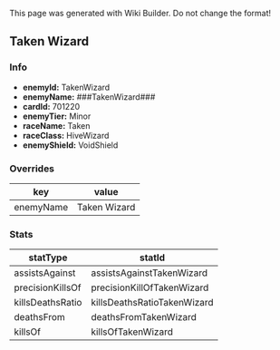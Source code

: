 <span class="wiki-builder">This page was generated with Wiki Builder. Do not change the format!</span>

## Taken Wizard
### Info
* **enemyId:** TakenWizard
* **enemyName:** ###TakenWizard###
* **cardId:** 701220
* **enemyTier:** Minor
* **raceName:** Taken
* **raceClass:** HiveWizard
* **enemyShield:** VoidShield

### Overrides
key | value
--- | -----
enemyName | Taken Wizard

### Stats
statType | statId
-------- | ------
assistsAgainst | assistsAgainstTakenWizard
precisionKillsOf | precisionKillOfTakenWizard
killsDeathsRatio | killsDeathsRatioTakenWizard
deathsFrom | deathsFromTakenWizard
killsOf | killsOfTakenWizard

